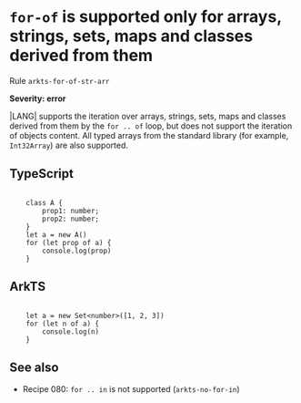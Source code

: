 #  ``for-of`` is supported only for arrays, strings, sets, maps and classes derived from them

Rule ``arkts-for-of-str-arr``

**Severity: error**

|LANG| supports the iteration over arrays, strings, sets, maps and classes
derived from them by the ``for .. of`` loop, but does not support the
iteration of objects content. All typed arrays from the standard
library (for example, ``Int32Array``) are also supported.

## TypeScript


```

    class A {
        prop1: number;
        prop2: number;
    }
    let a = new A()
    for (let prop of a) {
        console.log(prop)
    }

```

## ArkTS


```

    let a = new Set<number>([1, 2, 3])
    for (let n of a) {
        console.log(n)
    }

```

## See also

- Recipe 080:  ``for .. in`` is not supported (``arkts-no-for-in``)


